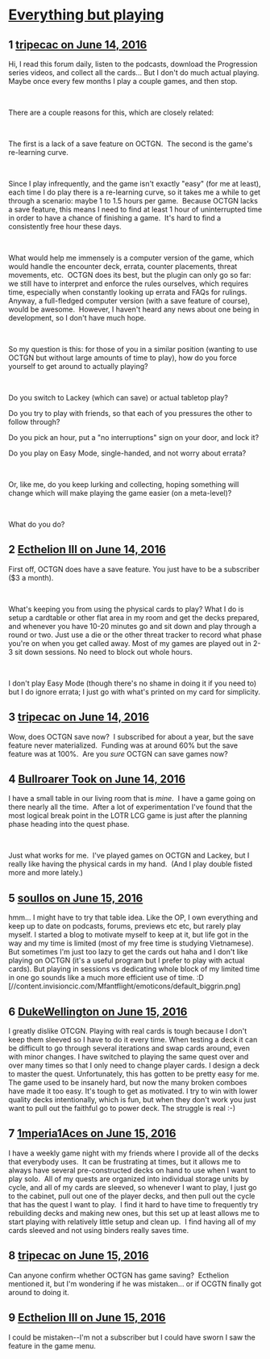 # [Everything but playing](https://community.fantasyflightgames.com/topic/222636-everything-but-playing/)

## 1 [tripecac on June 14, 2016](https://community.fantasyflightgames.com/topic/222636-everything-but-playing/?do=findComment&comment=2266581)

Hi, I read this forum daily, listen to the podcasts, download the Progression series videos, and collect all the cards... But I don't do much actual playing.  Maybe once every few months I play a couple games, and then stop.

 

There are a couple reasons for this, which are closely related:

 

The first is a lack of a save feature on OCTGN.  The second is the game's re-learning curve.

 

Since I play infrequently, and the game isn't exactly "easy" (for me at least), each time I do play there is a re-learning curve, so it takes me a while to get through a scenario: maybe 1 to 1.5 hours per game.  Because OCTGN lacks a save feature, this means I need to find at least 1 hour of uninterrupted time in order to have a chance of finishing a game.  It's hard to find a consistently free hour these days.

 

What would help me immensely is a computer version of the game, which would handle the encounter deck, errata, counter placements, threat movements, etc.  OCTGN does its best, but the plugin can only go so far: we still have to interpret and enforce the rules ourselves, which requires time, especially when constantly looking up errata and FAQs for rulings.  Anyway, a full-fledged computer version (with a save feature of course), would be awesome.  However, I haven't heard any news about one being in development, so I don't have much hope.

 

So my question is this: for those of you in a similar position (wanting to use OCTGN but without large amounts of time to play), how do you force yourself to get around to actually playing? 

 

Do you switch to Lackey (which can save) or actual tabletop play? 

Do you try to play with friends, so that each of you pressures the other to follow through? 

Do you pick an hour, put a "no interruptions" sign on your door, and lock it? 

Do you play on Easy Mode, single-handed, and not worry about errata?

 

Or, like me, do you keep lurking and collecting, hoping something will change which will make playing the game easier (on a meta-level)? 

 

What do you do? 

## 2 [Ecthelion III on June 14, 2016](https://community.fantasyflightgames.com/topic/222636-everything-but-playing/?do=findComment&comment=2266673)

First off, OCTGN does have a save feature. You just have to be a subscriber ($3 a month).

 

What's keeping you from using the physical cards to play? What I do is setup a cardtable or other flat area in my room and get the decks prepared, and whenever you have 10-20 minutes go and sit down and play through a round or two. Just use a die or the other threat tracker to record what phase you're on when you get called away. Most of my games are played out in 2-3 sit down sessions. No need to block out whole hours.

 

I don't play Easy Mode (though there's no shame in doing it if you need to) but I do ignore errata; I just go with what's printed on my card for simplicity.

## 3 [tripecac on June 14, 2016](https://community.fantasyflightgames.com/topic/222636-everything-but-playing/?do=findComment&comment=2266690)

Wow, does OCTGN save now?  I subscribed for about a year, but the save feature never materialized.  Funding was at around 60% but the save feature was at 100%.  Are you *sure* OCTGN can save games now?

## 4 [Bullroarer Took on June 14, 2016](https://community.fantasyflightgames.com/topic/222636-everything-but-playing/?do=findComment&comment=2266701)

I have a small table in our living room that is *mine*.  I have a game going on there nearly all the time.  After a lot of experimentation I've found that the most logical break point in the LOTR LCG game is just after the planning phase heading into the quest phase.

 

Just what works for me.  I've played games on OCTGN and Lackey, but I really like having the physical cards in my hand.  (And I play double fisted more and more lately.)

## 5 [soullos on June 15, 2016](https://community.fantasyflightgames.com/topic/222636-everything-but-playing/?do=findComment&comment=2267099)

hmm... I might have to try that table idea. Like the OP, I own everything and keep up to date on podcasts, forums, previews etc etc, but rarely play myself. I started a blog to motivate myself to keep at it, but life got in the way and my time is limited (most of my free time is studying Vietnamese). But sometimes I'm just too lazy to get the cards out haha and I don't like playing on OCTGN (it's a useful program but I prefer to play with actual cards). But playing in sessions vs dedicating whole block of my limited time in one go sounds like a much more efficient use of time. :D [//content.invisioncic.com/Mfantflight/emoticons/default_biggrin.png]

## 6 [DukeWellington on June 15, 2016](https://community.fantasyflightgames.com/topic/222636-everything-but-playing/?do=findComment&comment=2267275)

I greatly dislike OTCGN. Playing with real cards is tough because I don't keep them sleeved so I have to do it every time. When testing a deck it can be difficult to go through several iterations and swap cards around, even with minor changes. I have switched to playing the same quest over and over many times so that I only need to change player cards. I design a deck to master the quest. Unfortunately, this has gotten to be pretty easy for me. The game used to be insanely hard, but now the many broken comboes have made it too easy. It's tough to get as motivated. I try to win with lower quality decks intentionally, which is fun, but when they don't work you just want to pull out the faithful go to power deck. The struggle is real :-)

## 7 [1mperia1Aces on June 15, 2016](https://community.fantasyflightgames.com/topic/222636-everything-but-playing/?do=findComment&comment=2267814)

I have a weekly game night with my friends where I provide all of the decks that everybody uses.  It can be frustrating at times, but it allows me to always have several pre-constructed decks on hand to use when I want to play solo.  All of my quests are organized into individual storage units by cycle, and all of my cards are sleeved, so whenever I want to play, I just go to the cabinet, pull out one of the player decks, and then pull out the cycle that has the quest I want to play.  I find it hard to have time to frequently try rebuilding decks and making new ones, but this set up at least allows me to start playing with relatively little setup and clean up.  I find having all of my cards sleeved and not using binders really saves time.

## 8 [tripecac on June 15, 2016](https://community.fantasyflightgames.com/topic/222636-everything-but-playing/?do=findComment&comment=2267851)

Can anyone confirm whether OCTGN has game saving?  Ecthelion mentioned it, but I'm wondering if he was mistaken... or if OCGTN finally got around to doing it.

## 9 [Ecthelion III on June 15, 2016](https://community.fantasyflightgames.com/topic/222636-everything-but-playing/?do=findComment&comment=2268275)

I could be mistaken--I'm not a subscriber but I could have sworn I saw the feature in the game menu.

